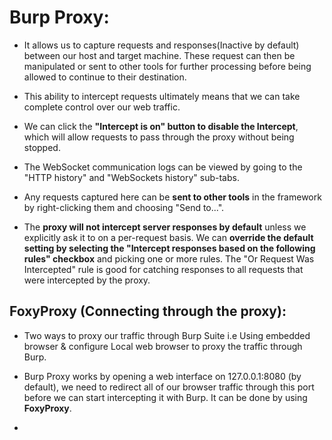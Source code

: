 # Burp Proxy:
- It allows us to capture requests and responses(Inactive by default) between our host and target machine. These request can then be manipulated or sent to other tools for further processing before being allowed to continue to their destination.

- This ability to intercept requests ultimately means that we can take complete control over our web traffic.

- We can click the **"Intercept is on" button to disable the Intercept**, which will allow requests to pass through the proxy without being stopped.

- The WebSocket communication logs can be viewed by going to the "HTTP history" and "WebSockets history" sub-tabs.

- Any requests captured here can be **sent to other tools** in the framework by right-clicking them and choosing "Send to...".

- The **proxy will not intercept server responses by default** unless we explicitly ask it to on a per-request basis. We can **override the default setting by selecting the "Intercept responses based on the following rules" checkbox** and picking one or more rules. The "Or Request Was Intercepted" rule is good for catching responses to all requests that were intercepted by the proxy.

## FoxyProxy (Connecting through the proxy):
- Two ways to proxy our traffic through Burp Suite i.e Using embedded browser & configure Local web browser to proxy the traffic through Burp.

- Burp Proxy works by opening a web interface on 127.0.0.1:8080 (by default), we need to redirect all of our browser traffic through this port before we can start intercepting it with Burp. It can be done by using **FoxyProxy**.

-  
